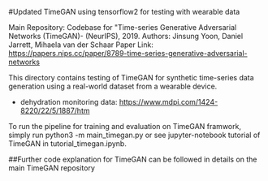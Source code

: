 #Updated TimeGAN using tensorflow2 for testing with wearable data

Main Repository: Codebase for "Time-series Generative Adversarial Networks (TimeGAN)-  (NeurIPS), 2019.
Authors: Jinsung Yoon, Daniel Jarrett, Mihaela van der Schaar
Paper Link: https://papers.nips.cc/paper/8789-time-series-generative-adversarial-networks


This directory contains testing of TimeGAN for synthetic time-series data generation using a real-world dataset from a wearable device.

-   dehydration monitoring data: https://www.mdpi.com/1424-8220/22/5/1887/htm

To run the pipeline for training and evaluation on TimeGAN framwork, simply run 
python3 -m main_timegan.py or see jupyter-notebook tutorial of TimeGAN in tutorial_timegan.ipynb.

##Further code explanation for TimeGAN can be followed in details on the main TimeGAN repository
